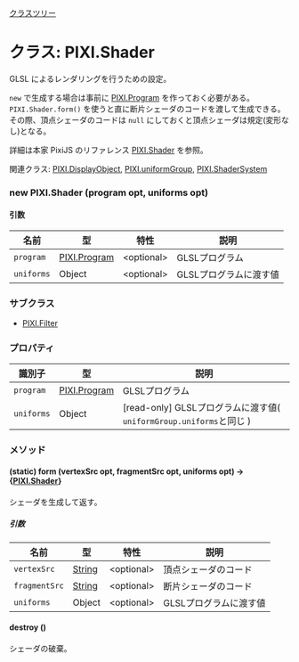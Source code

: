 [クラスツリー](index.md)

# クラス: PIXI.Shader
GLSL によるレンダリングを行うための設定。

`new` で生成する場合は事前に [PIXI.Program](http://pixijs.download/v5.3.12/docs/PIXI.Program.html) を作っておく必要がある。
`PIXI.Shader.form()` を使うと直に断片シェーダのコードを渡して生成できる。
その際、頂点シェーダのコードは `null` にしておくと頂点シェーダは規定(変形なし)となる。

詳細は本家 PixiJS のリファレンス [PIXI.Shader](http://pixijs.download/v5.3.12/docs/PIXI.Shader.html) を参照。

関連クラス: [PIXI.DisplayObject](PIXI.DisplayObject.md), [PIXI.uniformGroup](http://pixijs.download/v5.3.12/docs/PIXI.uniformGroup.html), [PIXI.ShaderSystem](http://pixijs.download/v5.3.12/docs/PIXI.ShaderSystem.html)


### new PIXI.Shader (program opt, uniforms opt)
#### 引数

| 名前 | 型 | 特性 | 説明 |
| --- | --- | --- | --- |
| `program ` | [PIXI.Program](http://pixijs.download/v5.3.12/docs/PIXI.Program.html) | &lt;optional&gt; | GLSLプログラム |
| `uniforms` | Object | &lt;optional&gt; |  GLSLプログラムに渡す値 |

### サブクラス

* [PIXI.Filter](PIXI.Filter.md)

### プロパティ

| 識別子 | 型 | 説明 |
| --- | --- | --- |
| `program ` | [PIXI.Program](http://pixijs.download/v5.3.12/docs/PIXI.Program.html)  |  GLSLプログラム |
| `uniforms` | Object |  [read-only] GLSLプログラムに渡す値( `uniformGroup.uniforms`と同じ ) |

### メソッド

#### (static) form (vertexSrc opt, fragmentSrc opt, uniforms opt) → {[PIXI.Shader](PIXI.Shader.md)}
シェーダを生成して返す。

##### 引数

| 名前 | 型 | 特性 | 説明 |
| --- | --- | --- | --- |
| `vertexSrc` | [String](String.md) | &lt;optional&gt; | 頂点シェーダのコード |
| `fragmentSrc` | [String](String.md) | &lt;optional&gt; | 断片シェーダのコード |
| `uniforms` | Object | &lt;optional&gt; | GLSLプログラムに渡す値 |


#### destroy ()
シェーダの破棄。